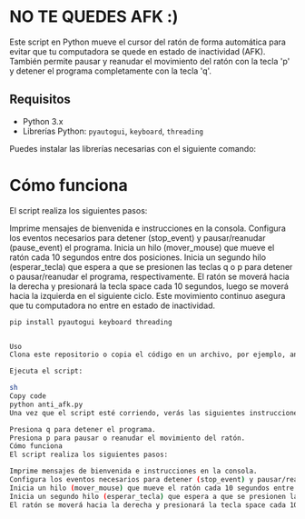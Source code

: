 # NO TE QUEDES AFK :)

Este script en Python mueve el cursor del ratón de forma automática para evitar que tu computadora se quede en estado de inactividad (AFK). También permite pausar y reanudar el movimiento del ratón con la tecla 'p' y detener el programa completamente con la tecla 'q'.

## Requisitos

- Python 3.x
- Librerías Python: `pyautogui`, `keyboard`, `threading`

Puedes instalar las librerías necesarias con el siguiente comando:

# Cómo funciona
El script realiza los siguientes pasos:

Imprime mensajes de bienvenida e instrucciones en la consola.
Configura los eventos necesarios para detener (stop_event) y pausar/reanudar (pause_event) el programa.
Inicia un hilo (mover_mouse) que mueve el ratón cada 10 segundos entre dos posiciones.
Inicia un segundo hilo (esperar_tecla) que espera a que se presionen las teclas q o p para detener o pausar/reanudar el programa, respectivamente.
El ratón se moverá hacia la derecha y presionará la tecla space cada 10 segundos, luego se moverá hacia la izquierda en el siguiente ciclo. Este movimiento continuo asegura que tu computadora no entre en estado de inactividad.

```sh
pip install pyautogui keyboard threading


Uso
Clona este repositorio o copia el código en un archivo, por ejemplo, anti_afk.py.

Ejecuta el script:

sh
Copy code
python anti_afk.py
Una vez que el script esté corriendo, verás las siguientes instrucciones en la consola:

Presiona q para detener el programa.
Presiona p para pausar o reanudar el movimiento del ratón.
Cómo funciona
El script realiza los siguientes pasos:

Imprime mensajes de bienvenida e instrucciones en la consola.
Configura los eventos necesarios para detener (stop_event) y pausar/reanudar (pause_event) el programa.
Inicia un hilo (mover_mouse) que mueve el ratón cada 10 segundos entre dos posiciones.
Inicia un segundo hilo (esperar_tecla) que espera a que se presionen las teclas q o p para detener o pausar/reanudar el programa, respectivamente.
El ratón se moverá hacia la derecha y presionará la tecla space cada 10 segundos, luego se moverá hacia la izquierda en el siguiente ciclo. Este movimiento continuo asegura que tu computadora no entre en estado de inactividad.